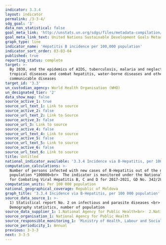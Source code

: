 ```yaml
---
indicator: 3.3.4
layout: indicator
permalink: /3-3-4/
sdg_goal: '3'
data_non_statistical: false
goal_meta_link: 'http://unstats.un.org/sdgs/files/metadata-compilation/Metadata-Goal-3.pdf'
goal_meta_link_text: United Nations Sustainable Development Goals Metadata (pdf 865kB)
graph_type: line
indicator_name: 'Hepatitis B incidence per 100,000 population'
indicator_sort_order: 03-03-04
published: true
reporting_status: complete
target: >-
  By 2030, end the epidemics of AIDS, tuberculosis, malaria and neglected
  tropical diseases and combat hepatitis, water-borne diseases and other
  communicable diseases
target_id: '3.3'
un_custodian_agency: World Health Organisation (WHO)
un_designated_tier: '2'
data_show_map: false
source_active_1: true
source_url_text_1: Link to source
source_active_2: false
source_url_text_2: Link to Source
source_active_3: false
source_url_3: Link to source
source_active_4: false
source_url_text_4: Link to source
source_active_5: false
source_url_text_5: Link to source
source_active_6: false
source_url_text_6: Link to source
title: Untitled
national_indicator_available: '3.3.4 Incidence via B-Hepatitis, per 100 000 population'
computation_calculations: >-
  Number of persons infected with new cases of B-Hepatitis out of the number of
  population *100000<br>  The indicator is monitored under the National Program
  for Combating Viral Hepatitis B, C and D for 2017-2021, GD No. 342/2017
computation_units: Per 100 000 population
national_geographical_coverage: Republic of Moldova
graph_title: '3.3.4 Incidence via B-Hepatitis, per 100 000 population'
source_data_source_1: >-
  1) Statistical report No. 2 on infectious and parasite diseases <br>  2)
  Demography statistics, number of population  
source_data_supplier_1: 1.National Agency for Public Health<br>  2.National Bureau of Statistics
source_organisation_1: National Agency for Public Health
source_responsible_monitoring_1: 'Ministry of Health, Labour and Social Protection'
source_periodicity_1: Annual
previous: 3-3-3
next: 3-3-5
---
```

